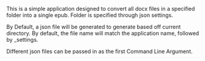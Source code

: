 This is a simple application designed to convert all docx files in a specified folder into a single epub. Folder is specified through json settings.

By Default, a json file will be generated to generate based off current directory. By default, the file name will match the application name, followed by _settings.

Different json files can be passed in as the first Command Line Argument.